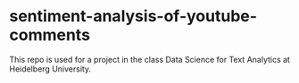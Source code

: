 # sentiment-analysis-of-youtube-comments
This repo is used for a project in the class Data Science for Text Analytics at Heidelberg University.
